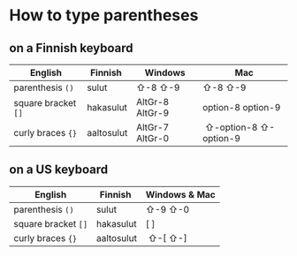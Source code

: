 # How to type parentheses

## on a Finnish keyboard

|English   | Finnish | Windows | Mac       |
|----------|---------|---------|-----------|
|parenthesis `()`| sulut | ⇧-8 ⇧-9  | ⇧-8 ⇧-9 |
|square bracket `[]`| hakasulut | AltGr-8 AltGr-9 | option-8 option-9 |
|curly braces `{}`| aaltosulut | AltGr-7 AltGr-0 | ⇧-option-8 ⇧-option-9 |

## on a US keyboard

|English   | Finnish | Windows & Mac       |
|----------|---------|---------------------|
|parenthesis `()`| sulut |  ⇧-9 ⇧-0 |
|square bracket `[]`| hakasulut |  [ ]  |
|curly braces `{}`| aaltosulut |  ⇧-[ ⇧-] |
